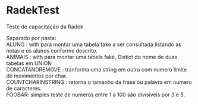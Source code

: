 # RadekTest

Teste de capacitação da Radek

Separado por pasta:
<br>
ALUNO : with para montar uma tabela fake a ser consultada listando as notas e os alunos conforme descrito.
<br>
ANIMAIS : with para montar uma tabela fake, Distict do nome de duas tabelas em UNION 
<br>
CONCATANDREMOVE : tranforma uma string em outra com numero limite de movimentos por char.
<br>
COUNTCHARINSTRING : retorna o tamanho da frase ou palavra em numero de caracteres.
<br>
FOOBAR: simples teste de numeros entre 1 a 100 são divisiveis por 3 e 5.

